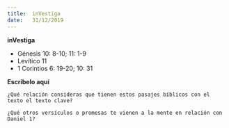 ```yaml
---
title:  inVestiga
date:   31/12/2019
---
```


**inVestiga** 

- Génesis 10: 8-10; 11: 1-9 
- Levítico 11
- 1 Corintios 6: 19-20; 10: 31 

**Escribelo aquí**

`¿Qué relación consideras que tienen estos pasajes bíblicos con el texto el texto clave?`

`¿Qué otros versículos o promesas te vienen a la mente en relación con Daniel 1?` 